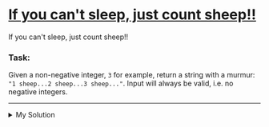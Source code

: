 # [If you can't sleep, just count sheep!!](https://www.codewars.com/kata/5b077ebdaf15be5c7f000077)

If you can't sleep, just count sheep!!

### Task:

Given a non-negative integer, `3` for example, return a string with a murmur: `"1 sheep...2 sheep...3 sheep..."`. Input
will always be valid, i.e. no negative integers.

---

<details><summary>My Solution</summary>

```js
const countSheep = function (num) {
  // Generate a string counting sheep up to the specified number
  let countSheepString = "";

  for (let i = 1; i < num + 1; i++) {
    countSheepString += `${i} sheep...`;
  }

  return countSheepString;
};
```

</details>
